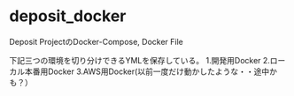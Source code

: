# deposit_docker

Deposit ProjectのDocker-Compose, Docker File

下記三つの環境を切り分けできるYMLを保存している。
1.開発用Docker
2.ローカル本番用Docker
3.AWS用Docker(以前一度だけ動かしたような・・途中かも？）
